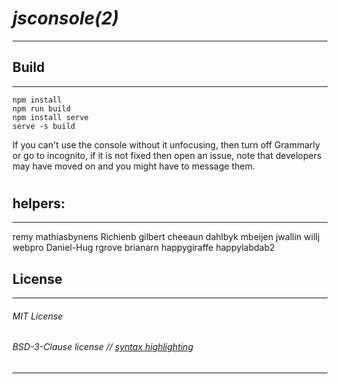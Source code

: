 # **_jsconsole(2)_**
____
##
## Build
---
~~~
npm install
npm run build
npm install serve
serve -s build
~~~
If you can't use the console without it unfocusing, then turn off Grammarly or go to incognito, if it is not fixed then open an issue, note that developers may have moved on and you might have to message them.
#
## helpers:
-------
remy
mathiasbynens
Richienb
gilbert
cheeaun
dahlbyk
mbeijen
jwallin
willj
webpro
Daniel-Hug
rgrove
brianarn
happygiraffe
happylabdab2


##
## License
---
###### MIT License
###### BSD-3-Clause license // [syntax highlighting](https://github.com/highlightjs/highlight.js?tab=BSD-3-Clause-1-ov-file#readme)
##
---

